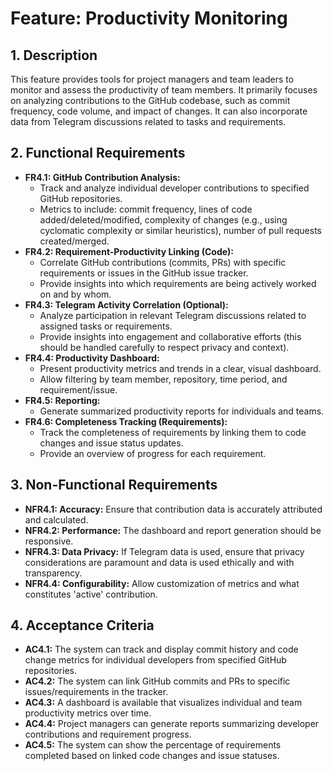 # Feature: Productivity Monitoring

## 1. Description

This feature provides tools for project managers and team leaders to monitor and assess the productivity of team members. It primarily focuses on analyzing contributions to the GitHub codebase, such as commit frequency, code volume, and impact of changes. It can also incorporate data from Telegram discussions related to tasks and requirements.

## 2. Functional Requirements

- **FR4.1: GitHub Contribution Analysis:**
  - Track and analyze individual developer contributions to specified GitHub repositories.
  - Metrics to include: commit frequency, lines of code added/deleted/modified, complexity of changes (e.g., using cyclomatic complexity or similar heuristics), number of pull requests created/merged.
- **FR4.2: Requirement-Productivity Linking (Code):**
  - Correlate GitHub contributions (commits, PRs) with specific requirements or issues in the GitHub issue tracker.
  - Provide insights into which requirements are being actively worked on and by whom.
- **FR4.3: Telegram Activity Correlation (Optional):**
  - Analyze participation in relevant Telegram discussions related to assigned tasks or requirements.
  - Provide insights into engagement and collaborative efforts (this should be handled carefully to respect privacy and context).
- **FR4.4: Productivity Dashboard:**
  - Present productivity metrics and trends in a clear, visual dashboard.
  - Allow filtering by team member, repository, time period, and requirement/issue.
- **FR4.5: Reporting:**
  - Generate summarized productivity reports for individuals and teams.
- **FR4.6: Completeness Tracking (Requirements):**
  - Track the completeness of requirements by linking them to code changes and issue status updates.
  - Provide an overview of progress for each requirement.

## 3. Non-Functional Requirements

- **NFR4.1: Accuracy:** Ensure that contribution data is accurately attributed and calculated.
- **NFR4.2: Performance:** The dashboard and report generation should be responsive.
- **NFR4.3: Data Privacy:** If Telegram data is used, ensure that privacy considerations are paramount and data is used ethically and with transparency.
- **NFR4.4: Configurability:** Allow customization of metrics and what constitutes 'active' contribution.

## 4. Acceptance Criteria

- **AC4.1:** The system can track and display commit history and code change metrics for individual developers from specified GitHub repositories.
- **AC4.2:** The system can link GitHub commits and PRs to specific issues/requirements in the tracker.
- **AC4.3:** A dashboard is available that visualizes individual and team productivity metrics over time.
- **AC4.4:** Project managers can generate reports summarizing developer contributions and requirement progress.
- **AC4.5:** The system can show the percentage of requirements completed based on linked code changes and issue statuses.
